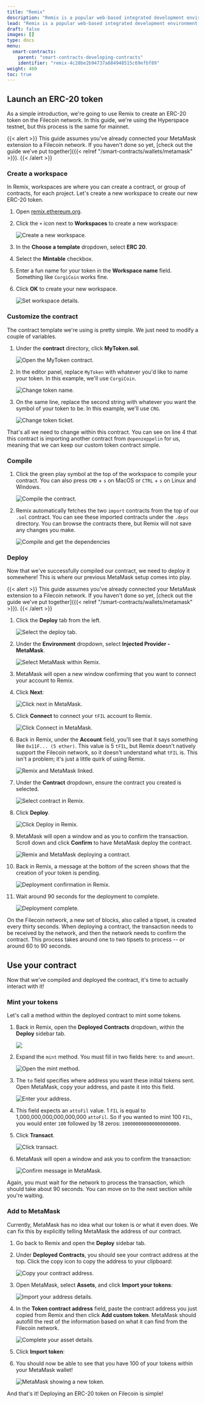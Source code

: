 ```yaml
---
title: "Remix"
description: "Remix is a popular web-based integrated development environment (IDE) for developing and testing smart contracts on the Ethereum blockchain. It is an official tool provided by the Ethereum Foundation, and it offers a variety of features that make it easier for developers to write and debug smart contracts. The Filecoin EVM runtime allows developers to use Ethereum tooling, like Remix, with the Filecoin network."
lead: "Remix is a popular web-based integrated development environment (IDE) for developing and testing smart contracts on the Ethereum blockchain. It is an official tool provided by the Ethereum Foundation, and it offers a variety of features that make it easier for developers to write and debug smart contracts. The Filecoin EVM runtime allows developers to use Ethereum tooling, like Remix, with the Filecoin network."
draft: false
images: []
type: docs
menu:
  smart-contracts:
    parent: "smart-contracts-developing-contracts"
    identifier: "remix-4c28be2b94737a684948515c69efbf89"
weight: 460
toc: true
---
```


## Launch an ERC-20 token

As a simple introduction, we're going to use Remix to create an ERC-20 token on the Filecoin network. In this guide, we're using the Hyperspace testnet, but this process is the same for mainnet.

{{< alert >}}
This guide assumes you've already connected your MetaMask extension to a Filecoin network. If you haven't done so yet, [check out the guide we've put together]({{< relref "/smart-contracts/wallets/metamask" >}}).
{{< /alert >}}

### Create a workspace

In Remix, workspaces are where you can create a contract, or group of contracts, for each project. Let's create a new workspace to create our new ERC-20 token.

1. Open [remix.ethereum.org](https://remix.ethereum.org).
1. Click the `+` icon next to **Workspaces** to create a new workspace:

    ![Create a new workspace.](create-a-workspace-add.png)

1. In the **Choose a template** dropdown, select **ERC 20**.
1. Select the **Mintable** checkbox.
1. Enter a fun name for your token in the **Workspace name** field. Something like `CorgiCoin` works fine.
1. Click **OK** to create your new workspace.

    ![Set workspace details.](create-a-workspace-details.png)

### Customize the contract

The contract template we're using is pretty simple. We just need to modify a couple of variables.

1. Under the **contract** directory, click **MyToken.sol**.

    ![Open the MyToken contract.](customize-open-mytoken-contract.png)

1. In the editor panel, replace `MyToken` with whatever you'd like to name your token. In this example, we'll use `CorgiCoin`.

    ![Change token name.](customize-change-token-name.png)

1. On the same line, replace the second string with whatever you want the symbol of your token to be. In this example, we'll use `CRG`.

    ![Change token ticket.](customize-change-token-ticker.png)

That's all we need to change within this contract. You can see on line 4 that this contract is importing another contract from `@openzeppelin` for us, meaning that we can keep our custom token contract simple.

### Compile

1. Click the green play symbol at the top of the workspace to compile your contract. You can also press `CMD` + `s` on MacOS or `CTRL` + `s` on Linux and Windows.

    ![Compile the contract.](compile-compile.png)

1. Remix automatically fetches the two `import` contracts from the top of our `.sol` contract. You can see these imported contracts under the `.deps` directory. You can browse the contracts there, but Remix will not save any changes you make.

    ![Compile and get the dependencies](compile-deps.png)

### Deploy

Now that we've successfully compiled our contract, we need to deploy it somewhere! This is where our previous MetaMask setup comes into play.

{{< alert >}}
This guide assumes you've already connected your MetaMask extension to a Filecoin network. If you haven't done so yet, [check out the guide we've put together]({{< relref "/smart-contracts/wallets/metamask" >}}).
{{< /alert >}}

1. Click the **Deploy** tab from the left.

    ![Select the deploy tab.](deploy-tab.png)

1. Under the **Environment** dropdown, select **Injected Provider - MetaMask**.

    ![Select MetaMask within Remix.](deploy-select-metamask.png)

1. MetaMask will open a new window confirming that you want to connect your account to Remix.
1. Click **Next**:

    ![Click next in MetaMask.](deploy-metamask-click-next.png)

1. Click **Connect** to connect your `tFIL` account to Remix.

    ![Click Connect in MetaMask.](deploy-metamask-click-connect.png)

1. Back in Remix, under the **Account** field, you'll see that it says something like `0x11F... (5 ether)`. This value is 5 `tFIL`, but Remix doesn't natively support the Filecoin network, so it doesn't understand what `tFIL` is. This isn't a problem; it's just a little quirk of using Remix.

    ![Remix and MetaMask linked.](deploy-remix-metamask-linked.png)

1. Under the **Contract** dropdown, ensure the contract you created is selected.

    ![Select contract in Remix.](deploy-select-contract.png)

1. Click **Deploy**.

    ![Click Deploy in Remix.](deploy-remix-deploy.png)

1. MetaMask will open a window and as you to confirm the transaction. Scroll down and click **Confirm** to have MetaMask deploy the contract.

    ![Remix and MetaMask deploying a contract.](deploy-metamask-confirm.png)

1. Back in Remix, a message at the bottom of the screen shows that the creation of your token is pending.

    ![Deployment confirmation in Remix.](deploy-remix-confirmation.png)

1. Wait around 90 seconds for the deployment to complete.

    ![Deployment complete.](deploy-complete.png)

On the Filecoin network, a new set of blocks, also called a tipset, is created every thirty seconds. When deploying a contract, the transaction needs to be received by the network, and then the network needs to confirm the contract. This process takes around one to two tipsets to process -- or around 60 to 90 seconds.

## Use your contract

Now that we've compiled and deployed the contract, it's time to actually interact with it!

### Mint your tokens

Let's call a method within the deployed contract to mint some tokens.

1. Back in Remix, open the **Deployed Contracts** dropdown, within the **Deploy** sidebar tab.

    ![](use-mint-select-deployed-contracts.png)

1. Expand the `mint` method. You must fill in two fields here: `to` and `amount`.

    ![Open the mint method.](use-mint-open-mint.png)

1. The `to` field specifies where address you want these initial tokens sent. Open MetaMask, copy your address, and paste it into this field.

    ![Enter your address.](use-mint-enter-address.png)

1. This field expects an `attoFil` value. 1 `FIL` is equal to 1,000,000,000,000,000,000 `attoFil`. So if you wanted to mint 100 `FIL`, you would enter `100` followed by 18 zeros: `100000000000000000000`.
1. Click **Transact**.

    ![Click transact.](use-mint-transact.png)

1. MetaMask will open a window and ask you to confirm the transaction:

    ![Confirm message in MetaMask.](use-mint-metamask-confirm.png)

Again, you must wait for the network to process the transaction, which should take about 90 seconds. You can move on to the next section while you're waiting.

### Add to MetaMask

Currently, MetaMask has no idea what our token is or what it even does. We can fix this by explicitly telling MetaMask the address of our contract.

1. Go back to Remix and open the **Deploy** sidebar tab.
1. Under **Deployed Contracts**, you should see your contract address at the top. Click the copy icon to copy the address to your clipboard:

    ![Copy your contract address.](add-copy.png)

1. Open MetaMask, select **Assets**, and click **Import your tokens**:

    ![Import your address details.](add-assets.png)

1. In the **Token contract address** field, paste the contract address you just copied from Remix and then click **Add custom token**. MetaMask should autofill the rest of the information based on what it can find from the Filecoin network.

    ![Complete your asset details.](add-import.png)

1. Click **Import token**:
1. You should now be able to see that you have 100 of your tokens within your MetaMask wallet!

    ![MetaMask showing a new token.](add-complete.png)

And that's it! Deploying an ERC-20 token on Filecoin is simple!
